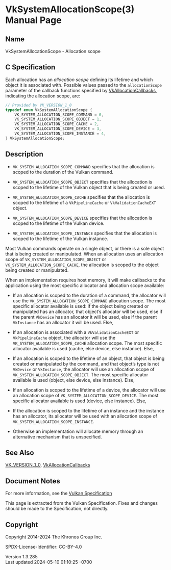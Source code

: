 # VkSystemAllocationScope(3) Manual Page

## Name

VkSystemAllocationScope - Allocation scope



## <a href="#_c_specification" class="anchor"></a>C Specification

Each allocation has an *allocation scope* defining its lifetime and
which object it is associated with. Possible values passed to the
`allocationScope` parameter of the callback functions specified by
[VkAllocationCallbacks](https://registry.khronos.org/vulkan/specs/1.3-extensions/man/html/VkAllocationCallbacks.html), indicating the
allocation scope, are:

``` c
// Provided by VK_VERSION_1_0
typedef enum VkSystemAllocationScope {
    VK_SYSTEM_ALLOCATION_SCOPE_COMMAND = 0,
    VK_SYSTEM_ALLOCATION_SCOPE_OBJECT = 1,
    VK_SYSTEM_ALLOCATION_SCOPE_CACHE = 2,
    VK_SYSTEM_ALLOCATION_SCOPE_DEVICE = 3,
    VK_SYSTEM_ALLOCATION_SCOPE_INSTANCE = 4,
} VkSystemAllocationScope;
```

## <a href="#_description" class="anchor"></a>Description

- `VK_SYSTEM_ALLOCATION_SCOPE_COMMAND` specifies that the allocation is
  scoped to the duration of the Vulkan command.

- `VK_SYSTEM_ALLOCATION_SCOPE_OBJECT` specifies that the allocation is
  scoped to the lifetime of the Vulkan object that is being created or
  used.

- `VK_SYSTEM_ALLOCATION_SCOPE_CACHE` specifies that the allocation is
  scoped to the lifetime of a `VkPipelineCache` or
  `VkValidationCacheEXT` object.

- `VK_SYSTEM_ALLOCATION_SCOPE_DEVICE` specifies that the allocation is
  scoped to the lifetime of the Vulkan device.

- `VK_SYSTEM_ALLOCATION_SCOPE_INSTANCE` specifies that the allocation is
  scoped to the lifetime of the Vulkan instance.

Most Vulkan commands operate on a single object, or there is a sole
object that is being created or manipulated. When an allocation uses an
allocation scope of `VK_SYSTEM_ALLOCATION_SCOPE_OBJECT` or
`VK_SYSTEM_ALLOCATION_SCOPE_CACHE`, the allocation is scoped to the
object being created or manipulated.

When an implementation requires host memory, it will make callbacks to
the application using the most specific allocator and allocation scope
available:

- If an allocation is scoped to the duration of a command, the allocator
  will use the `VK_SYSTEM_ALLOCATION_SCOPE_COMMAND` allocation scope.
  The most specific allocator available is used: if the object being
  created or manipulated has an allocator, that object’s allocator will
  be used, else if the parent `VkDevice` has an allocator it will be
  used, else if the parent `VkInstance` has an allocator it will be
  used. Else,

- If an allocation is associated with a `VkValidationCacheEXT` or
  `VkPipelineCache` object, the allocator will use the
  `VK_SYSTEM_ALLOCATION_SCOPE_CACHE` allocation scope. The most specific
  allocator available is used (cache, else device, else instance). Else,

- If an allocation is scoped to the lifetime of an object, that object
  is being created or manipulated by the command, and that object’s type
  is not `VkDevice` or `VkInstance`, the allocator will use an
  allocation scope of `VK_SYSTEM_ALLOCATION_SCOPE_OBJECT`. The most
  specific allocator available is used (object, else device, else
  instance). Else,

- If an allocation is scoped to the lifetime of a device, the allocator
  will use an allocation scope of `VK_SYSTEM_ALLOCATION_SCOPE_DEVICE`.
  The most specific allocator available is used (device, else instance).
  Else,

- If the allocation is scoped to the lifetime of an instance and the
  instance has an allocator, its allocator will be used with an
  allocation scope of `VK_SYSTEM_ALLOCATION_SCOPE_INSTANCE`.

- Otherwise an implementation will allocate memory through an
  alternative mechanism that is unspecified.

## <a href="#_see_also" class="anchor"></a>See Also

[VK_VERSION_1_0](https://registry.khronos.org/vulkan/specs/1.3-extensions/man/html/VK_VERSION_1_0.html),
[VkAllocationCallbacks](https://registry.khronos.org/vulkan/specs/1.3-extensions/man/html/VkAllocationCallbacks.html)

## <a href="#_document_notes" class="anchor"></a>Document Notes

For more information, see the <a
href="https://registry.khronos.org/vulkan/specs/1.3-extensions/html/vkspec.html#VkSystemAllocationScope"
target="_blank" rel="noopener">Vulkan Specification</a>

This page is extracted from the Vulkan Specification. Fixes and changes
should be made to the Specification, not directly.

## <a href="#_copyright" class="anchor"></a>Copyright

Copyright 2014-2024 The Khronos Group Inc.

SPDX-License-Identifier: CC-BY-4.0

Version 1.3.285  
Last updated 2024-05-10 01:10:25 -0700
